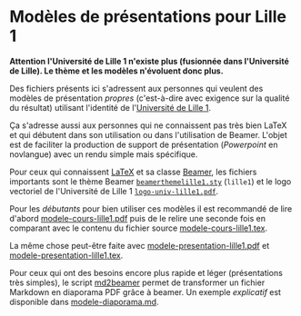 # Modèles de présentations pour Lille 1

**Attention l'Université de Lille 1 n'existe plus (fusionnée dans l'Université de Lille). Le thème et les modèles n'évoluent donc plus.**

Des fichiers présents ici s'adressent aux personnes qui veulent des modèles de
présentation *propres* (c'est-à-dire avec exigence sur la qualité du résultat)
utilisant l'identité de l'[Université de Lille 1](http://www.univ-lille1.fr).

Ça s'adresse aussi aux personnes qui ne connaissent pas très bien LaTeX et qui
débutent dans son utilisation ou dans l'utilisation de Beamer. L'objet est de
faciliter la production de support de présentation (*Powerpoint* en novlangue)
avec un rendu simple mais spécifique.

Pour ceux qui connaissent [LaTeX](http://www.latex-project.org) et sa classe
[Beamer](https://github.com/josephwright/beamer), les fichiers importants sont
le thème Beamer [`beamerthemelille1.sty`](etc/beamerthemelille1.sty)
(`lille1`) et le logo vectoriel de l'Université de Lille 1
[`logo-univ-lille1.pdf`](img/logo-univ-lille1.pdf).

Pour les *débutants* pour bien utiliser ces modèles il est recommandé de lire
d'abord [modele-cours-lille1.pdf](modele-cours-lille1.pdf) puis de le relire
une seconde fois en comparant avec le contenu du fichier source
[modele-cours-lille1.tex](modele-cours-lille1.tex).

La même chose peut-être faite avec
[modele-presentation-lille1.pdf](modele-presentation-lille1.pdf) et
[modele-presentation-lille1.tex](modele-presentation-lille1.tex).

Pour ceux qui ont des besoins encore plus rapide et léger (présentations très
simples), le script [md2beamer](bin/md2beamer) permet de transformer un
fichier Markdown en diaporama PDF grâce à beamer. Un exemple *explicatif* est
disponible dans [modele-diaporama.md](modele-diaporama.md).
